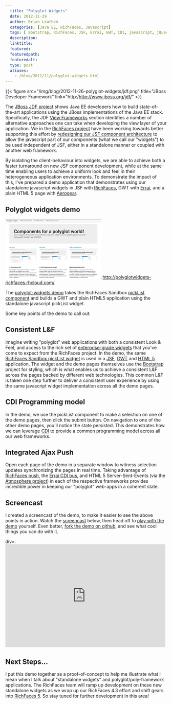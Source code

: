 ```yaml
---
  title: "Polyglot Widgets"
  date: 2012-11-29
  author: Brian Leathem
  categories: [Java EE, RichFaces, Javascript]
  tags: [ Bootstrap, RichFaces, JSF, Errai, GWT, CDI, javascript, jQuery, widgets ]
  description:
  linktitle:
  featured:
  featuredpath:
  featuredalt:
  type: post
  aliases:
    - /blog/2012/11/polyglot-widgets.html
---
```


{{< figure src="/img/blog/2012-11-26-polyglot-widgets/jdf.png" title="JBoss Developer Framework" link="http:/http://www.jboss.org/jdf/" >}}

The [JBoss JDF project](http:/http://www.jboss.org/jdf/) shows Java EE developers how to build state-of-the-art applications using the JBoss implementations of the Java EE stack. Specifically, the JDF [View Frameworks](http://www.jboss.org/developer/features/frameworks.html) section identifies a number of alternative approaches one can take when developing the view layer of your application. We in the [RichFaces project](http://richfaces.org) have been working towards better supporting this effort by [redesigning our JSF component architecture](https://community.jboss.org/message/646774#646774) to allow the javascript part of our components (what we call our "widgets") to be used independent of JSF, either in a standalone manner or coupled with another web framework.

By isolating the client-behaviour into widgets, we are able to achieve both a faster turnaround on new JSF component development, while at the same time enabling users to achieve a uniform look and feel in their heterogeneous application environments. To demonstrate the impact of this, I've prepared a demo application that demonstrates using our standalone javascript widgets in JSF with [RichFaces](http://richfaces.org), GWT with [Errai](http://www.jboss.org/errai), and a plain HTML 5 page with [Aerogear](http://aerogear.org/).

Polyglot widgets demo
---------------------

![polyglot-widgets](/images/blog/2012-11-26-polyglot-widgets/polyglot-widgets.png "polyglot-widgets"):http://polyglotwidgets-richfaces.rhcloud.com/

The [polyglot-widgets demo](http://polyglotwidgets-richfaces.rhcloud.com/) takes the RichFaces Sandbox [pickList component](http://bootstrap-richfaces.rhcloud.com/component/pickList/index.jsf) and builds a GWT and plain HTML5 application using the standalone javascript pickList widget.

Some key points of the demo to call out:

Consistent L&F
--------------

Imagine writing "polyglot" web applications with both a consistent Look & Feel, and access to the rich set of [enterprise-grade widgets](http://showcase.richfaces.org/) that you've come to expect from the RichFaces project. In the demo, the same [RichFaces Sandbox pickList widget](http://bootstrap-richfaces.rhcloud.com/component/pickList/index.jsf) is used in a [JSF](http://polyglotwidgets-richfaces.rhcloud.com/richfaces-bootstrap.jsf), [GWT](http://polyglotwidgets-richfaces.rhcloud.com/gwt-bootstrap.html) and [HTML 5](http://polyglotwidgets-richfaces.rhcloud.com/html5-bootstrap.html) application. The widget and the demo pages themselves use the [Bootstrap](http://twitter.github.com/bootstrap/) project for styling, which is what enables us to achieve a consistent L&amp;F across the pages backed by different web technologies. This common L&F is taken one step further to deliver a consistent user experience by using the same javascript widget implementation across all the demo pages.

CDI Programming model
---------------------

In the demo, we use the pickList component to make a selection on one of the demo pages, then click the submit button. On navigation to one of the other demo pages, you'll notice the state persisted. This demonstrates how we can leverage [CDI](http://www.jboss.org/developer/about.html) to provide a common programming model across all our web frameworks.

Integrated Ajax Push
--------------------

Open each page of the demo in a separate window to witness selection updates synchronizing the pages in real time. Taking advantage of [RichFaces push](http://showcase.richfaces.org/richfaces/component-sample.jsf?demo=push&sample=pushCdi), the [Errai CDI bus](https://github.com/mikebrock/errai-cdi), and HTML 5 Server-Sent-Events (via the [Atmosphere project](https://github.com/Atmosphere/atmosphere)) in each of the respective frameworks provides incredible power in keeping our "polyglot" web-apps in a coherent state.

Screencast
----------

I created a screencast of the demo, to make it easier to see the above points in action. Watch the [screencast](https://vimeo.com/54314451) below, then head off to [play with the demo](http://polyglotwidgets-richfaces.rhcloud.com/) yourself. Even better, [fork the demo on github](https://github.com/bleathem/polyglot-widgets), and see what cool things you can do with it.

div=. <iframe src="http://player.vimeo.com/video/54314451" width="500" height="320" frameborder="0" webkitAllowFullScreen mozallowfullscreen allowFullScreen></iframe>

Next Steps...
-------------

I put this demo together as a proof-of-concept to help me illustrate what I mean when I talk about "standalone widgets" and polyglot/poly-framework applications. The RichFaces team will ramp up development on these new standalone widgets as we wrap up our RichFaces 4.3 effort and shift gears into [RichFaces 5](https://community.jboss.org/thread/213160). So stay tuned for further development in this area!
